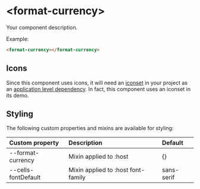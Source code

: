 # &lt;format-currency&gt;

Your component description.

Example:
```html
<format-currency></format-currency>
```

## Icons

Since this component uses icons, it will need an [iconset](https://bbva.cellsjs.com/guides/best-practices/cells-icons.html) in your project as an [application level dependency](https://bbva.cellsjs.com/guides/advanced-guides/application-level-dependencies.html). In fact, this component uses an iconset in its demo.

## Styling

The following custom properties and mixins are available for styling:

| Custom property | Description     | Default        |
|:----------------|:----------------|:---------------|
| --format-currency  | Mixin applied to :host     | {}  |
| --cells-fontDefault  | Mixin applied to :host font-family    | sans-serif  |
